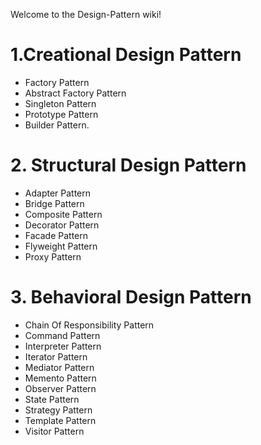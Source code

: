 Welcome to the Design-Pattern wiki!
# 1.Creational Design Pattern
* Factory Pattern
*   Abstract Factory Pattern
*   Singleton Pattern
*   Prototype Pattern
*   Builder Pattern.
# 2. Structural Design Pattern
*  Adapter Pattern
*   Bridge Pattern
*   Composite Pattern
*   Decorator Pattern
*   Facade Pattern
*   Flyweight Pattern
*   Proxy Pattern
# 3. Behavioral Design Pattern
*  Chain Of Responsibility Pattern
*   Command Pattern
*   Interpreter Pattern
*   Iterator Pattern
*   Mediator Pattern
*   Memento Pattern
*   Observer Pattern
*   State Pattern
*   Strategy Pattern
*   Template Pattern
*   Visitor Pattern
